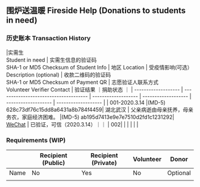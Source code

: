 ## 围炉送温暖 Fireside Help (Donations to students in need)

### 历史账本 Transaction History 

|实需生<br>Student in need          | 实需生信息的验证码 <br>SHA-1 or MD5 Checksum of Student Info                   | 地区 Location    | 受疫情影响(可选）Description (optional)  | 收款二维码的验证码 <br>SHA-1 or MD5 Checksum of Payment QR    | 志愿验证人联系方式<br>Volunteer Verifier Contact | 验证结果 ｜捐助状态 ｜
| ------------------- | ------------------------------------- | ------------------- | ------------------- | ------------------- | ------------------- |
| 001-2020.3.14              |(MD-5) 628c73df76c15dd8a6431a8b784f4459| 湖北武汉            |  父亲病逝由母亲抚养，母亲务农，家庭经济困难。                    |(MD-5) ab195d7413e9e7e7510d2fd1c1231292| [WeChat](Donations/001/Verifier001.jpg) | 已验证，可信（2020.3.14）｜｜
| 002| | | | | |


### Requirements (WIP)

|                     | Recipient (Public)  | Recipient (Private) | Volunteer           | Donor               |
| ------------------- | ------------------- | ------------------- | ------------------- | ------------------- |
| Name                | No                  | Yes                 | No                  | Optional            |
|                     |                     |                     |                     |                     |
